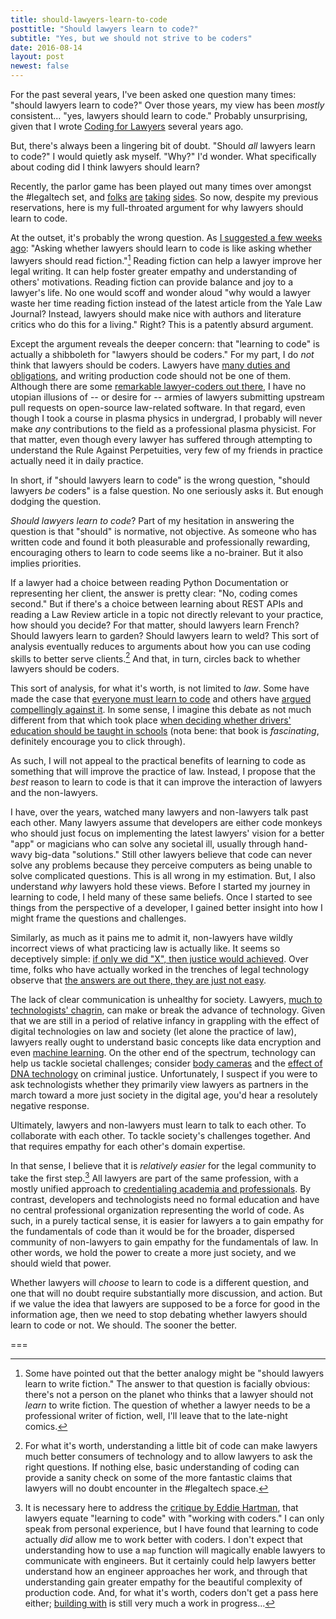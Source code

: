 ```yaml
---
title: should-lawyers-learn-to-code
posttitle: "Should lawyers learn to code?"
subtitle: "Yes, but we should not strive to be coders"
date: 2016-08-14
layout: post
newest: false
---
```


For the past several years, I've been asked one question many times: "should lawyers learn to code?" Over those years, my view has been _mostly_ consistent... "yes, lawyers should learn to code." Probably unsurprising, given that I wrote [Coding for Lawyers](http://codingforlawyers.com) several years ago.

But, there's always been a lingering bit of doubt. "Should *all* lawyers learn to code?" I would quietly ask myself. "Why?" I'd wonder. What specifically about coding did I think lawyers should learn?

Recently, the parlor game has been played out many times over amongst the #legaltech set, and [folks](http://www2.law.temple.edu/10q/should-lawyers-learn-to-code/) [are](http://abovethelaw.com/2015/06/should-you-leave-law-and-learn-to-code-a-conversation-with-lawyer-turned-programmer-will-ha/) [taking](http://www.coderslexicon.com/why-everyone-should-not-learn-to-code/) [sides](https://twitter.com/rightbrainlaw/status/753998038092382208). So now, despite my previous reservations, here is my full-throated argument for why lawyers should learn to code.

<!--break-->

At the outset, it's probably the wrong question. As [I suggested a few weeks ago](https://twitter.com/vdavez/status/754311918266048512): "Asking whether lawyers should learn to code is like asking whether lawyers should read fiction."[^1] Reading fiction can help a lawyer improve her legal writing. It can help foster greater empathy and understanding of others' motivations. Reading fiction can provide balance and joy to a lawyer's life. No one would scoff and wonder aloud "why would a lawyer waste her time reading fiction instead of the latest article from the Yale Law Journal? Instead, lawyers should make nice with authors and literature critics who do this for a living." Right? This is a patently absurd argument.

Except the argument reveals the deeper concern: that "learning to code" is actually a shibboleth for "lawyers should be coders." For my part, I do *not* think that lawyers should be coders. Lawyers have [many duties and obligations](http://www.americanbar.org/groups/professional_responsibility/publications/model_rules_of_professional_conduct/model_rules_of_professional_conduct_preamble_scope.html), and writing production code should not be one of them. Although there are some [remarkable lawyer-coders out there](https://github.com/dpp/lawyersongithub/blob/master/index.md), I have no utopian illusions of -- or desire for -- armies of lawyers submitting upstream pull requests on open-source law-related software. In that regard, even though I took a course in plasma physics in undergrad, I probably will never make *any* contributions to the field as a professional plasma physicist. For that matter, even though every lawyer has suffered through attempting to understand the Rule Against Perpetuities, very few of my friends in practice actually need it in daily practice.

In short, if "should lawyers learn to code" is the wrong question, "should lawyers *be* coders" is a false question. No one seriously asks it. But enough dodging the question.

*Should lawyers learn to code*? Part of my hesitation in answering the question is that "should" is normative, not objective. As someone who has written code and found it both pleasurable and professionally rewarding, encouraging others to learn to code seems like a no-brainer. But it also implies priorities.

If a lawyer had a choice between reading Python Documentation or representing her client, the answer is pretty clear: "No, coding comes second." But if there's a choice between learning about REST APIs and reading a Law Review article in a topic not directly relevant to your practice, how should you decide? For that matter, should lawyers learn French? Should lawyers learn to garden? Should lawyers learn to weld? This sort of analysis eventually reduces to arguments about how you can use coding skills to better serve clients.[^2] And that, in turn, circles back to whether lawyers should be coders.

This sort of analysis, for what it's worth, is not limited to _law_. Some have made the case that [everyone must learn to code](http://blogs.wsj.com/experts/2014/10/27/why-all-employees-must-learn-to-code/) and others have [argued compellingly against it](http://www.slate.com/articles/technology/future_tense/2013/08/everybody_does_not_need_to_learn_to_code.html). In some sense, I imagine this debate as not much different from that which took place [when deciding whether drivers' education should be taught in schools](http://files.eric.ed.gov/fulltext/ED123348.pdf) (nota bene: that book is _fascinating_, definitely encourage you to click through).

As such, I will not appeal to the practical benefits of learning to code as something that will improve the practice of law. Instead, I propose that the _best_ reason to learn to code is that it can improve the interaction of lawyers and the non-lawyers.

I have, over the years, watched many lawyers and non-lawyers talk past each other. Many lawyers assume that developers are either code monkeys who should just focus on implementing the latest lawyers' vision for a better "app" or magicians who can solve any societal ill, usually through hand-wavy big-data "solutions." Still other lawyers believe that code can never solve any problems because they perceive computers as being unable to solve complicated questions. This is all wrong in my estimation. But, I also understand _why_ lawyers hold these views. Before I started my journey in learning to code, I held many of these same beliefs. Once I started to see things from the perspective of a developer, I gained better insight into how I might frame the questions and challenges.

Similarly, as much as it pains me to admit it, non-lawyers have wildly incorrect views of what practicing law is actually like. It seems so deceptively simple: [if only we did "X", then justice would achieved](https://medium.com/@joshuatauberer/so-you-want-to-reform-democracy-7f3b1ef10597#.ylx0yqtji). Over time, folks who have actually worked in the trenches of legal technology observe that [the answers are out there, they are just not easy](http://krues8dr.com/blog/2016/08/01/what-i-wish-i-had-known-about-decoding-the-law/).

The lack of clear communication is unhealthy for society. Lawyers, [much to technologists' chagrin](http://parkerhiggins.net/2014/04/the-supreme-courts-real-technology-problem/), can make or break the advance of technology. Given that we are still in a period of relative infancy in grappling with the effect of digital technologies on law and society (let alone the practice of law), lawyers really ought to understand basic concepts like data encryption and even [machine learning](http://poseidon01.ssrn.com/delivery.php?ID=304031003022084004009113066008098092100062053015068020110121118088004081072069113100121033016010020011028025109123067115116076117006094054007088017013086090069101066045024017093005087012099087066110126069018116086126101102068100123091100102127105088&EXT=pdf). On the other end of the spectrum, technology can help us tackle societal challenges; consider [body cameras](https://www.justice.gov/iso/opa/resources/472014912134715246869.pdf) and the [effect of DNA technology](https://www.justice.gov/ag/advancing-justice-through-dna-technology-using-dna-solve-crimes) on criminal justice. Unfortunately, I suspect if you were to ask technologists whether they primarily view lawyers as partners in the march toward a more just society in the digital age, you'd hear a resolutely negative response.

Ultimately, lawyers and non-lawyers must learn to talk to each other. To collaborate with each other. To tackle society's challenges together. And that requires empathy for each other's domain expertise.

In that sense, I believe that it is _relatively easier_ for the legal community to take the first step.[^3] All lawyers are part of the same profession, with a mostly unified approach to [credentialing academia and professionals](http://apps.americanbar.org/legaled/section/about.html). By contrast, developers and technologists need no formal education and have no central professional organization representing the world of code. As such, in a purely tactical sense, it is easier for lawyers a to gain empathy for the fundamentals of code than it would be for the broader, dispersed community of non-lawyers to gain empathy for the fundamentals of law. In other words, we hold the power to create a more just society, and we should wield that power.

Whether lawyers will _choose_ to learn to code is a different question, and one that will no doubt require substantially more discussion, and action. But if we value the idea that lawyers are supposed to be a force for good in the information age, then we need to stop debating whether lawyers should learn to code or not. We should. The sooner the better.

===

[^1]: Some have pointed out that the better analogy might be "should lawyers learn to write fiction." The answer to that question is facially obvious: there's not a person on the planet who thinks that a lawyer should not _learn_ to write fiction. The question of whether a lawyer needs to be a professional writer of fiction, well, I'll leave that to the late-night comics.

[^2]: For what it's worth, understanding a little bit of code can make lawyers much better consumers of technology and to allow lawyers to ask the right questions. If nothing else, basic understanding of coding can provide a sanity check on some of the more fantastic claims that lawyers will no doubt encounter in the #legaltech space.

[^3]: It is necessary here to address the [critique by Eddie Hartman](https://twitter.com/EddieRHartman/status/764292230580310016), that lawyers equate "learning to code" with "working with coders." I can only speak from personal experience, but I have found that learning to code actually _did_ allow me to work better with coders. I don't expect that understanding how to use a `map` function will magically enable lawyers to communicate with engineers. But it certainly could help lawyers better understand how an engineer approaches her work, and through that understanding gain greater empathy for the beautiful complexity of production code. And, for what it's worth, coders don't get a pass here either; [building with](http://www.buildwith.org/) is still very much a work in progress...
